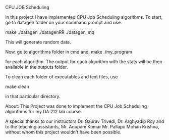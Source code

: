 CPU JOB Scheduling

In this project I have implemented CPU Job Scheduling algorithms.
To start, go to datagen folder on your command prompt and use.

make
./datagen
./datagenRR
./datagen_mq

This will generate random data.

Now, go to algorithms folder in cmd and,
make
./my_program

for each algorithm.
The output for each algorithm with the stats will be then available in the outputs folder.

To clean each folder of executables and text files, use

make clean

in that particular directory.

About:
This Project was done to implement the CPU Job Scheduling algorithms for my DA 212 lab course.

A special thanks to our instructors Dr. Gaurav Trivedi, Dr. Arghyadip Roy
and to the teaching assistants, Mr. Anupam Kumar Mr. Pallapu Mohan Krishna,
without whom this project wouldn't have been possible.